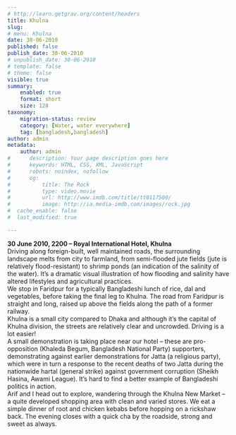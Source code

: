 ```yaml
---
# http://learn.getgrav.org/content/headers
title: Khulna
slug: 
# menu: Khulna
date: 30-06-2010
published: false
publish_date: 30-06-2010
# unpublish_date: 30-06-2010
# template: false
# theme: false
visible: true
summary:
    enabled: true
    format: short
    size: 128
taxonomy:
    migration-status: review
    category: [Water, water everywhere]
    tag: [bangladesh,bangladesh]
author: admin
metadata:
    author: admin
#      description: Your page description goes here
#      keywords: HTML, CSS, XML, JavaScript
#      robots: noindex, nofollow
#      og:
#          title: The Rock
#          type: video.movie
#          url: http://www.imdb.com/title/tt0117500/
#          image: http://ia.media-imdb.com/images/rock.jpg
#  cache_enable: false
#  last_modified: true

---
```


**30 June 2010, 2200 – Royal International Hotel, Khulna**  
 Driving along foreign-built, well maintained roads, the surrounding landscape melts from city to farmland, from semi-flooded jute fields (jute is relatively flood-resistant) to shrimp ponds (an indication of the salinity of the water). It’s a dramatic visual illustration of how flooding and salinity have altered lifestyles and agricultural practices.  
 We stop in Faridpur for a typically Bangladeshi lunch of rice, dal and vegetables, before taking the final leg to Khulna. The road from Faridpur is straight and long, raised up above the fields along the path of a former railway.  
 Khulna is a small city compared to Dhaka and although it’s the capital of Khulna division, the streets are relatively clear and uncrowded. Driving is a lot easier!  
 A small demonstration is taking place near our hotel – these are pro-opposition (Khaleda Begum, Bangladesh National Party) supporters, demonstrating against earlier demonstrations for Jatta (a religious party), which were in turn a response to the recent deaths of two Jatta during the nationwide hartal (general strike) against government corruption (Sheikh Hasina, Awami League). It’s hard to find a better example of Bangladeshi politics in action.  
 Arif and I head out to explore, wandering through the Khulna New Market – a quite developed shopping area with clean and varied stores. We eat a simple dinner of root and chicken kebabs before hopping on a rickshaw back. The evening closes with a quick cha by the roadside, strong and sweet as always.